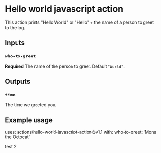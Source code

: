 # Hello world javascript action

This action prints "Hello World" or "Hello" + the name of a person to greet to the log.

## Inputs

### `who-to-greet`

**Required** The name of the person to greet. Default `"World"`.

## Outputs

### `time`

The time we greeted you.

## Example usage

uses: actions/hello-world-javascript-action@v1.1
with:
  who-to-greet: 'Mona the Octocat'
  
test
2
